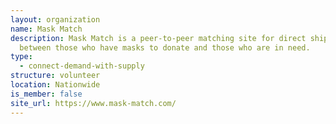 ```yaml
---
layout: organization
name: Mask Match
description: Mask Match is a peer-to-peer matching site for direct shipping
  between those who have masks to donate and those who are in need.
type:
  - connect-demand-with-supply
structure: volunteer
location: Nationwide
is_member: false
site_url: https://www.mask-match.com/
---
```

